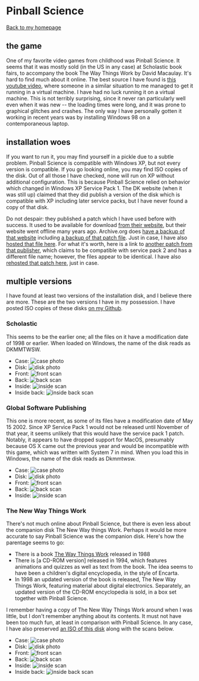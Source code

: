 # Pinball Science

[Back to my homepage](/)

## the game

One of my favorite video games from childhood was Pinball Science. It seems that it was mostly sold (in the US in any case) at Scholastic book fairs, to accompany the book The Way Things Work by David Macaulay. It's hard to find much about it online. The best source I have found is [this youtube video](https://www.youtube.com/watch?v=4VeQDGTrruA), where someone in a similar situation to me managed to get it running in a virtual machine. I have had no luck running it on a virtual machine. This is not terribly surprising, since it never ran particularly well even when it was new -- the loading times were long, and it was prone to graphical glitches and crashes. The only way I have personally gotten it working in recent years was by installing Windows 98 on a contemporaneous laptop.

## installation woes

If you want to run it, you may find yourself in a pickle due to a subtle problem. Pinball Science is compatible with Windows XP, but not every version is compatible. If you go looking online, you may find ISO copies of the disk. Out of all those I have checked, none will run on XP without additional configuration. This is because Pinball Science relied on behavior which changed in Windows XP Service Pack 1. The DK website (when it was still up) claimed that they did publish a version of the disk which is compatible with XP including later service packs, but I have never found a copy of that disk.

Do not despair: they published a patch which I have used before with success. It used to be available for download [from their website](support.selectsoft.com/products/A/LDAMAFAMEJ.htm#Downloads), but their website went offline many years ago. Archive.org does [have a backup of that website](https://web.archive.org/web/20061127031515/support.selectsoft.com/products/A/LDAMAFAMEJ.htm) including [a backup of that patch file](https://web.archive.org/web/20061127031515/http://support.selectsoft.com/download/SP1fix.exe). Just in case, I have also [hosted that file here](SP1fix.exe). For what it's worth, here is a link to [another patch from that publisher](https://web.archive.org/web/20050209013234/http://www.learnatglobal.com/html/xp_sound.html), which claims to be compatible with service pack 2 and has a different file name; however, the files appear to be identical. I have also [rehosted that patch here](SPupdate.exe), just in case.

## multiple versions

I have found at least two versions of the installation disk, and I believe there are more. These are the two versions I have in my possession. I have posted ISO copies of these disks [on my Github](https://github.com/AldenMB/AldenMB.github.io/releases/tag/Pinball_Science).

### Scholastic

This seems to be the earlier one; all the files on it have a modification date of 1998 or earlier. When loaded on Windows, the name of the disk reads as DKMMTWSW.

 - Case: ![case photo](scholastic_case.jpg)
 - Disk: ![disk photo](scholastic_disk.jpg)
 - Front: ![front scan](scholastic_front.png)
 - Back: ![back scan](scholastic_back.png)
 - Inside: ![inside scan](scholastic_inside.png)
 - Inside back: ![inside back scan](scholastic_back_inside.png)

### Global Software Publishing

This one is more recent, as some of its files have a modification date of May 15 2002. Since XP Service Pack 1 would not be released until November of that year, it seems unlikely that this would have the service pack 1 patch. Notably, it appears to have dropped support for MacOS, presumably because OS X came out the previous year and would be incompatible with this game, which was written with System 7 in mind. When you load this in Windows, the name of the disk reads as Dkmmtwsw.


 - Case: ![case photo](global_case.jpg)
 - Disk: ![disk photo](global_disk.jpg)
 - Front: ![front scan](global_front.png)
 - Back: ![back scan](global_back.png)
 - Inside: ![inside scan](global_inside.png)

### The New Way Things Work

There's not much online about Pinball Science, but there is even less about the companion disk The New Way things Work. Perhaps it would be more accurate to say Pinball Science was the companion disk. Here's how the parentage seems to go:

 - There is a book [The Way Things Work](https://en.wikipedia.org/wiki/The_Way_Things_Work) released in 1988
 - There is [a CD-ROM version] released in 1994, which features animations and quizzes as well as text from the book. The idea seems to have been a children's digital encyclopedia, in the style of Encarta.
 - In 1998 an updated version of the book is released, The New Way Things Work, featuring material about digital electronics. Separately, an updated version of the CD-ROM encyclopedia is sold, in a box set together with Pinball Science.

I remember having a copy of The New Way Things Work around when I was little, but I don't remember anything about its contents. It must not have been too much fun, at least in comparison with Pinball Science. In any case, I have also preserved [an ISO of this disk](https://github.com/AldenMB/AldenMB.github.io/releases/tag/Pinball_Science) along with the scans below.

 - Case: ![case photo](way_things_work_case.jpg)
 - Disk: ![disk photo](way_things_work_disk.jpg)
 - Front: ![front scan](way_things_work_front.png)
 - Back: ![back scan](way_things_work_back.png)
 - Inside: ![inside scan](way_things_work_inside.png)
 - Inside back: ![inside back scan](way_things_work_back_inside.png)